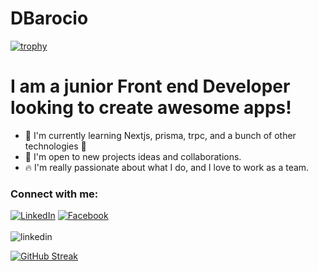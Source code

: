 # DBarocio

[![trophy](https://github-profile-trophy.vercel.app/?username=DBarocio&theme=nord&column=6&row=1&margin-w=15)](https://github.com/ryo-ma/github-profile-trophy)


# I am a junior Front end Developer looking to create awesome apps!

- 📖 I'm currently learning Nextjs, prisma, trpc, and a bunch of other technologies 🥴
- 👥 I'm open to new projects ideas and collaborations.
- 🔥 I'm really passionate about what I do, and I love to work as a team.

### Connect with me: 
<a href="https://www.linkedin.com/in/daniel-barocio-2746981a0" target="_blank"><img src="https://img.shields.io/badge/LinkedIn-0077B5?style=for-the-badge&logo=linkedin&logoColor=white" alt="LinkedIn"></a>
<a href="https://www.facebook.com/daniel.barocio.16" target="_blank"><img src="https://img.shields.io/badge/Facebook-1877F2?style=for-the-badge&logo=facebook&logoColor=white" alt="Facebook"></a>
<br/><br/>
![linkedin](https://linkedin-github.herokuapp.com/api/render/Mauricio%20Munoz/Meta/Intern/Software%20Engineer%20Student/dark/https%3A%2F%2Fmedia-exp1.licdn.com%2Fdms%2Fimage%2FC5603AQEuAu32nJ7KUA%2Fprofile-displayphoto-shrink_200_200%2F0%2F1649468944468%3Fe%3D1657756800%26v%3Dbeta%26t%3DU0u1ey-USqMfRT8ynQ_9N9NCebBSVxR_mdoaL_h_RY0)

[![GitHub Streak](https://streak-stats.demolab.com/?user=DBarocio)](https://git.io/streak-stats)
